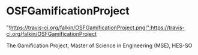 OSFGamificationProject
======================
"!https://travis-ci.org/falkin/OSFGamificationProject.png!":https://travis-ci.org/falkin/OSFGamificationProject


The Gamification Project, Master of Science in Engineering (MSE), HES-SO
